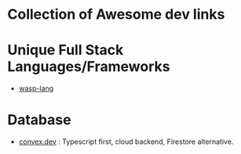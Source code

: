 # Collection of Awesome dev links

# Unique Full Stack Languages/Frameworks
- [wasp-lang](https://wasp-lang.dev/)

# Database
- [convex.dev](https://www.convex.dev/) : Typescript first, cloud backend, Firestore alternative.
